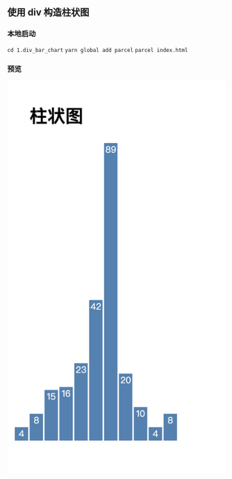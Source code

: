 ## 使用 div 构造柱状图

### 本地启动
`cd 1.div_bar_chart`
`yarn global add parcel`
`parcel index.html`

### 预览
![image](https://raw.githubusercontent.com/stupidehorizon/learn-d3/master/img/1.1.jpg)